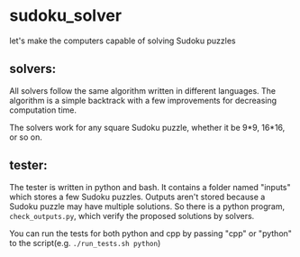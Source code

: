 # sudoku_solver
let's make the computers capable of solving Sudoku puzzles

## solvers: 
All solvers follow the same algorithm written in different languages. The algorithm is a simple backtrack with a few improvements for decreasing computation time. 

The solvers work for any square Sudoku puzzle, whether it be 9\*9, 16\*16, or so on. 

## tester:
The tester is written in python and bash. It contains a folder named "inputs" which stores a few Sudoku puzzles. Outputs aren't stored because a Sudoku puzzle may have multiple solutions. So there is a python program, `check_outputs.py`, which verify the proposed solutions by solvers. 

You can run the tests for both python and cpp by passing "cpp" or "python" to the script(e.g. `./run_tests.sh python`)

